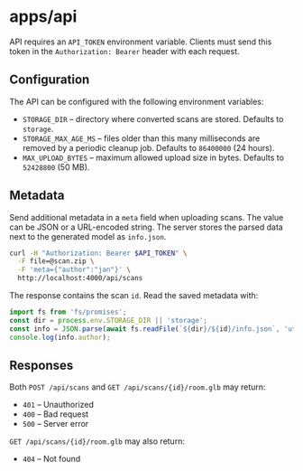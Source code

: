 # apps/api

API requires an `API_TOKEN` environment variable. Clients must send this
token in the `Authorization: Bearer` header with each request.

## Configuration

The API can be configured with the following environment variables:

- `STORAGE_DIR` – directory where converted scans are stored. Defaults to
  `storage`.
- `STORAGE_MAX_AGE_MS` – files older than this many milliseconds are removed
  by a periodic cleanup job. Defaults to `86400000` (24 hours).
- `MAX_UPLOAD_BYTES` – maximum allowed upload size in bytes. Defaults to
  `52428800` (50 MB).

## Metadata

Send additional metadata in a `meta` field when uploading scans. The value
can be JSON or a URL-encoded string. The server stores the parsed data next
to the generated model as `info.json`.

```bash
curl -H "Authorization: Bearer $API_TOKEN" \
  -F file=@scan.zip \
  -F 'meta={"author":"jan"}' \
  http://localhost:4000/api/scans
```

The response contains the scan `id`. Read the saved metadata with:

```js
import fs from 'fs/promises';
const dir = process.env.STORAGE_DIR || 'storage';
const info = JSON.parse(await fs.readFile(`${dir}/${id}/info.json`, 'utf8'));
console.log(info.author);
```

## Responses

Both `POST /api/scans` and `GET /api/scans/{id}/room.glb` may return:

- `401` – Unauthorized
- `400` – Bad request
- `500` – Server error

`GET /api/scans/{id}/room.glb` may also return:

- `404` – Not found
